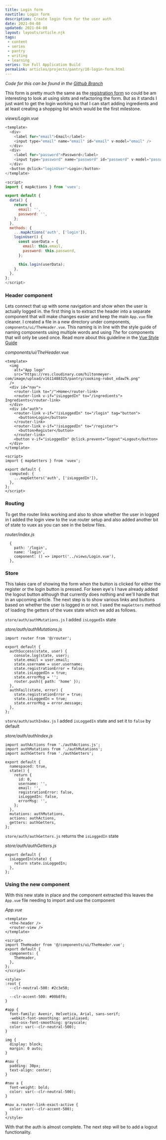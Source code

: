 ```yaml
---
title: Login form
navtitle: Login form
description: Create login form for the user auth
date: 2021-04-08
updated: 2021-04-08
layout: layouts/article.njk
tags: 
 - content
 - series
 - pantry
 - writing
 - learning
series: Vue Full Application Build
permalink: articles/projects/pantry/10-login-form.html
---
```


*Code for this can be found in the [Github Branch](https://github.com/bikingbadger/pantry/tree/10-login-form)*

This form is pretty much the same as the [registration form](/articles/series/pantry/8-register-form.html) so could be am interesting to look at using slots and refactoring the form. But as it stands I just want to get the login working so that I can start adding ingredients and at least creating a shopping list which would be the first milestone. 

*views/Login.vue*

```js
<template>
  <div>
    <label for="email">Email</label>
    <input type="email" name="email" id="email" v-model="email" />
  </div>
  <div>
    <label for="password">Password</label>
    <input type="password" name="password" id="password" v-model="password" />
  </div>
  <button @click="loginUser">Login</button>
</template>

<script>
import { mapActions } from 'vuex';

export default {
  data() {
    return {
      email: '',
      password: '',
    };
  },
  methods: {
    ...mapActions('auth', ['login']),
    loginUser() {
      const userData = {
        email: this.email,
        password: this.password,
      };

      this.login(userData);
    },
  },
};
</script>
```

### Header component

Lets connect that up with some navigation and show when the user is actually logged in. the first thing is to extract the header into a separate component that will make changes easier and keep the main `App.vue` file cleaner. I created a file in a new directory under components, `components/ui/TheHeader.vue`. This naming is in line with the style guide of naming components using multiple words and using *The* for components that will only be used once. Read more about this guideline in the [Vue Style Guide](https://v3.vuejs.org/style-guide/#multi-word-component-names-essential)


*components/ui/TheHeader.vue*

```
<template>
  <img
    alt="App logo"
    src="https://res.cloudinary.com/hiltonmeyer-com/image/upload/v1611488325/pantry/cooking-robot_xdaw7k.png"
  />
  <div id="nav">
    <router-link to="/">Home</router-link>
    <router-link v-if="isLoggedIn" to="/ingredients"> Ingredients</router-link>
  </div>
  <div id="auth">
    <router-link v-if="!isLoggedIn" to="/login" tag="button">
      <button>Login</button>
    </router-link>
    <router-link v-if="!isLoggedIn" to="/register">
      <button>Register</button>
    </router-link>
    <button v-if="isLoggedIn" @click.prevent="logout">Logout</button>
  </div>
</template>

<script>
import { mapGetters } from 'vuex';

export default {
  computed: {
    ...mapGetters('auth', ['isLoggedIn']),
  },
};
</script>
```

### Routing

To get the router links working and also to show whether the user in logged in I added the login view to the vue router setup and also added another bit of state to vuex as you can see in the below files. 

*router/index.js*

```
  {
    path: '/login',
    name: 'login',
    component: () => import('../views/Login.vue'),
  },
```

### Store

This takes care of showing the form when the button is clicked for either the register or the login button is pressed. For keen eye's I have already added the logout button although that currently does nothing and we'll handle that in an upcoming article. The next step is to show various links and buttons based on whether the user is logged in or not. I used the `mapGetters` method of loading the getters of the vuex state which we add as follows.

`store/auth/authMutations.js` I added `isLoggedIn` state

*store/auth/authMutations.js*

```
import router from '@/router';

export default {
  authSuccess(state, user) {
    console.log(state, user);
    state.email = user.email;
    state.username = user.username;
    state.registrationError = false;
    state.isLoggedIn = true;
    state.errorMsg = '';
    router.push({ path: 'home' });
  },
  authFail(state, error) {
    state.registrationError = true;
    state.isLoggedIn = true;
    state.errorMsg = error.message;
  },
};
```

`store/auth/authIndex.js` I added `isLoggedIn` state and set it to `false` by default

*store/auth/authIndex.js*

```
import authActions from './authActions.js';
import authMutations from './authMutations';
import authGetters from './authGetters';

export default {
  namespaced: true,
  state() {
    return {
      id: 0,
      username: '',
      email: '',
      registrationError: false,
      isLoggedIn: false,
      errorMsg: '',
    };
  },
  mutations: authMutations,
  actions: authActions,
  getters: authGetters,
};
```

`store/auth/authGetters.js` returns the `isLoggedIn` state

*store/auth/authGetters.js*

```
export default {
  isLoggedIn(state) {
    return state.isLoggedIn;
  },
};
```

### Using the new component

With this new state in place and the component extracted this leaves the `App.vue` file needing to import and use the component

*App.vue*

```
<template>
  <the-header />
  <router-view />
</template>

<script>
import TheHeader from '@/components/ui/TheHeader.vue';
export default {
  components: {
    TheHeader,
  },
};
</script>

<style>
:root {
  --clr-neutral-500: #2c3e50;

  --clr-accent-500: #00b8f0;
}

#app {
  font-family: Avenir, Helvetica, Arial, sans-serif;
  -webkit-font-smoothing: antialiased;
  -moz-osx-font-smoothing: grayscale;
  color: var(--clr-neutral-500);
}

img {
  display: block;
  margin: 0 auto;
}

#nav {
  padding: 30px;
  text-align: center;
}

#nav a {
  font-weight: bold;
  color: var(--clr-neutral-500);
}

#nav a.router-link-exact-active {
  color: var(--clr-accent-500);
}
</style>
```

With that the auth is almost complete. The next step will be to add a logout functionality.